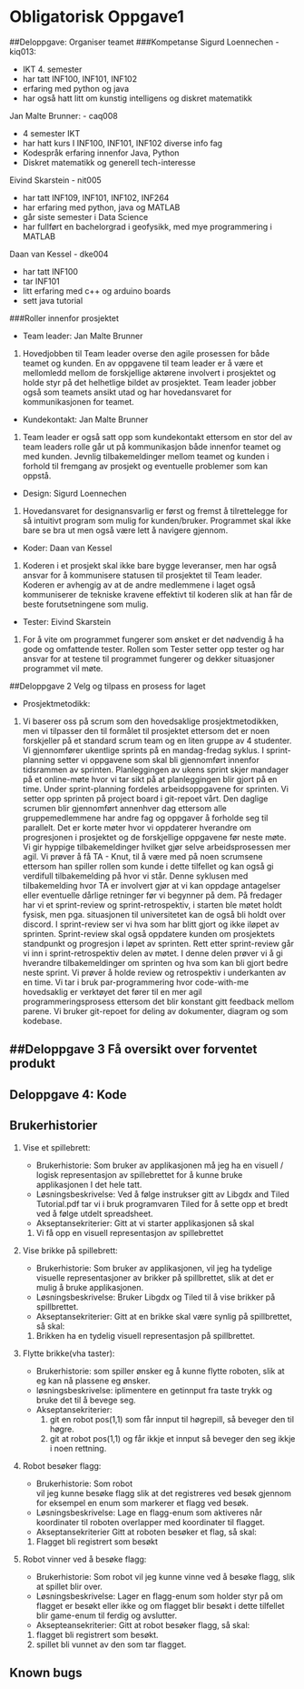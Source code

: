 # Obligatorisk Oppgave1

##Deloppgave: Organiser teamet
###Kompetanse 
Sigurd Loennechen - kiq013:
- IKT 4. semester
- har tatt INF100, INF101, INF102
- erfaring med python og java
- har også hatt litt om kunstig intelligens og diskret matematikk

Jan Malte Brunner: - caq008
- 4 semester IKT
- har hatt kurs I INF100, INF101, INF102 diverse info fag
- Kodespråk erfaring innenfor Java, Python
- Diskret matematikk og generell tech-interesse

Eivind Skarstein - nit005
- har tatt INF109, INF101, INF102, INF264
- har erfaring med python, java og MATLAB
- går siste semester i Data Science
- har fullført en bachelorgrad i geofysikk, med mye programmering i MATLAB

Daan van Kessel - dke004
- har tatt INF100
- tar INF101
- litt erfaring med c++ og arduino boards
- sett java tutorial
  
###Roller innenfor prosjektet
- Team leader: Jan Malte Brunner
1. Hovedjobben til Team leader overse den agile prosessen for både
   teamet og kunden. En av oppgavene til team leader er å være et mellomledd
   mellom de forskjellige aktørene involvert i prosjektet og holde styr på
   det helhetlige bildet av prosjektet. Team leader jobber også som teamets
   ansikt utad og har hovedansvaret for kommunikasjonen for teamet.

- Kundekontakt: Jan Malte Brunner
1. Team leader er også satt opp som kundekontakt ettersom en stor del av 
   team leaders rolle går ut på kommunikasjon både innenfor teamet og med kunden.
   Jevnlig tilbakemeldinger mellom teamet og kunden i forhold til fremgang av prosjekt
   og eventuelle problemer som kan oppstå.
   
- Design: Sigurd Loennechen
1. Hovedansvaret for designansvarlig er først og fremst å tilrettelegge for
   så intuitivt program som mulig for kunden/bruker. Programmet skal ikke bare se bra
   ut men også være lett å navigere gjennom.
   
- Koder: Daan van Kessel
1. Koderen i et prosjekt skal ikke bare bygge leveranser, men har også ansvar for å kommunisere
   statusen til prosjektet til Team leader. Koderen er avhengig av at de andre medlemmene
   i laget også kommuniserer de tekniske kravene effektivt til koderen slik at han får de 
   beste forutsetningene som mulig. 
   
- Tester: Eivind Skarstein
1. For å vite om programmet fungerer som ønsket er det nødvendig å ha gode og 
   omfattende tester. Rollen som Tester setter opp tester og har ansvar for at 
   testene til programmet fungerer og dekker situasjoner programmet vil møte.

   
##Deloppgave 2 Velg og tilpass en prosess for laget
- Prosjektmetodikk:
1. Vi baserer oss på scrum som den hovedsaklige prosjektmetodikken, men vi tilpasser den
   til formålet til prosjektet ettersom det er noen forskjeller på et standard scrum team
   og en liten gruppe av 4 studenter. Vi gjennomfører ukentlige sprints på en mandag-fredag syklus.
   I sprint-planning setter vi oppgavene som skal bli gjennomført innenfor tidsrammen av sprinten. Planleggingen av 
   ukens sprint skjer mandager på et online-møte hvor vi tar sikt på at planleggingen blir gjort
   på en time. Under sprint-planning fordeles arbeidsoppgavene for sprinten. Vi setter opp sprinten på project board i git-repoet vårt. Den daglige scrumen blir gjennomført 
   annenhver dag ettersom alle gruppemedlemmene har andre fag og oppgaver å forholde seg til parallelt. Det er 
   korte møter hvor vi oppdaterer hverandre om progresjonen i prosjektet og de forskjellige oppgavene før neste møte. 
   Vi gir hyppige tilbakemeldinger 
   hvilket gjør selve arbeidsprosessen mer agil. Vi prøver å få TA - Knut, til å være med på noen scrumsene
   ettersom han spiller rollen som kunde i dette tilfellet og kan også gi verdifull tilbakemelding på hvor 
   vi står. Denne syklusen med tilbakemelding hvor TA er involvert gjør at vi kan oppdage antagelser
   eller eventuelle dårlige retninger før vi begynner på dem. På fredager har vi et sprint-review og 
   sprint-retrospektiv, i starten ble møtet holdt fysisk, men pga. situasjonen til universitetet kan de også
   bli holdt over discord. I sprint-review ser vi hva som har blitt gjort og ikke iløpet av sprinten. Sprint-review 
   skal også oppdatere kunden om prosjektets standpunkt og progresjon i løpet av sprinten. Rett etter sprint-review 
   går vi inn i sprint-retrospektiv delen av møtet. I denne delen prøver vi å gi hverandre tilbakemeldinger
   om sprinten og hva som kan bli gjort bedre neste sprint. Vi prøver å holde review og retrospektiv i underkanten av
   en time. Vi tar i bruk par-programmering hvor code-with-me hovedsaklig er verktøyet det fører til en
   mer agil programmeringsprosess ettersom det blir konstant gitt feedback mellom parene. Vi bruker git-repoet
   for deling av dokumenter, diagram og som kodebase. 
   
##Deloppgave 3 Få oversikt over forventet produkt 
- 



## Deloppgave 4: Kode 



## Brukerhistorier
1. Vise et spillebrett:
   - Brukerhistorie:
     Som bruker av applikasjonen må jeg ha en visuell / logisk representasjon av spillebrettet for å kunne bruke applikasjonen I det hele tatt.
   - Løsningsbeskrivelse:
     Ved å følge instrukser gitt av Libgdx and Tiled Tutorial.pdf tar vi i bruk programvaren Tiled for å sette opp et bredt ved å følge utdelt spreadsheet.
   - Akseptansekriterier:
     Gitt at vi starter applikasjonen så skal
   1. Vi få opp en visuell representasjon av spillebrettet
   
2. Vise brikke på spillebrett:
   - Brukerhistorie:
   Som bruker av applikasjonen, vil jeg ha tydelige visuelle representasjoner av brikker på spillbrettet, slik at det er mulig å bruke applikasjonen.
   - Løsningsbeskrivelse:
   Bruker Libgdx og Tiled til å vise brikker på spillbrettet.
   - Akseptansekriterier:
   Gitt at en brikke skal være synlig på spillbrettet, så skal:
   1. Brikken ha en tydelig visuell representasjon på spillbrettet.
 
3. Flytte brikke(vha taster):
   - Brukerhistorie: som spiller ønsker eg å kunne flytte roboten, 
     slik at eg kan nå plassene eg ønsker.
   - løsningsbeskrivelse: iplimentere en getinnput fra taste trykk og 
     bruke det til å bevege seg.
   - Akseptansekriterier:
      1. git en robot pos(1,1) som får innput til høgrepill, så beveger den til høgre.
      2. git at robot pos(1,1) og får ikkje et innput 
         så beveger den seg ikkje i noen rettning.
   
4. Robot besøker flagg:
   - Brukerhistorie: 
   Som robot   
   vil jeg kunne besøke flagg
   slik at det registreres ved besøk gjennom for eksempel
   en enum som markerer et flagg ved besøk.
   - Løsningsbeskrivelse:
   Lage en flagg-enum som aktiveres når koordinater 
   til roboten overlapper med koordinater til flagget.
   - Akseptansekriterier
   Gitt at roboten besøker et flag, 
   så skal: 
   1. Flagget bli registrert som besøkt 

5. Robot vinner ved å besøke flagg:
   - Brukerhistorie:
   Som robot 
   vil jeg kunne vinne ved å besøke flagg, 
   slik at spillet blir over.
   - Løsningsbeskrivelse:
   Lager en flagg-enum som holder styr på om flagget er besøkt eller ikke
   og om flagget blir besøkt i dette tilfellet blir game-enum til ferdig og avslutter.
   - Aksepteansekriterier:
   Gitt at robot besøker flagg, 
   så skal:
    1. flagget bli registrert som besøkt.
    2. spillet bli vunnet av den som tar flagget.
   
## Known bugs
